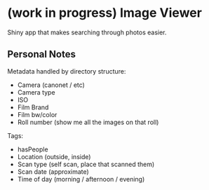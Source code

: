 # (work in progress) Image Viewer

Shiny app that makes searching through photos easier.

## Personal Notes
Metadata handled by directory structure:
- Camera (canonet / etc)
- Camera type
- ISO
- Film Brand
- Film bw/color
- Roll number (show me all the images on that roll)

Tags:
- hasPeople
- Location (outside, inside)
- Scan type (self scan, place that scanned them)
- Scan date (approximate)
- Time of day (morning / afternoon / evening)